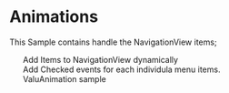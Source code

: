 # Animations

This Sample contains handle the NavigationView items;
<ul style="list-style-type: none;">
<li>Add Items to NavigationView dynamically</li>
<li>Add Checked events for each individula menu items.</li>
<li>ValuAnimation sample</li>
</ul>
